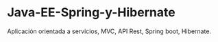 # Java-EE-Spring-y-Hibernate
Aplicación orientada a servicios, MVC, API Rest, Spring boot, Hibernate.
